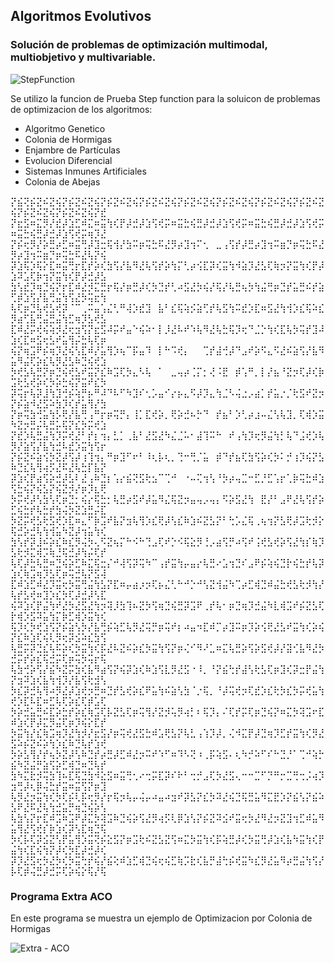 ## Algoritmos Evolutivos
### Solución de problemas de optimización multimodal, multiobjetivo y multivariable.

![StepFunction](https://user-images.githubusercontent.com/92269511/235036896-a5e4cef1-0320-4f76-a1cc-4f6ffa0c0021.png)

Se utilizo la funcion de Prueba Step function para la soluicon de problemas de optimizacion de los algoritmos:
- Algoritmo Genetico
- Colonia de Hormigas
- Enjambre de Partículas
- Evolucion Diferencial
- Sistemas Inmunes Artificiales
- Colonia de Abejas

⡝⣮⢝⡮⣝⠮⣝⢮⡝⡮⣝⠮⣝⢮⡝⡮⣝⠮⣝⢮⡝⡮⣝⠮⣝⢮⡝⡮⣝⠮⣝⢮⡝⡮⣝⠮⣝⢮⡝⡮⣝⠮⣝⢮⡝⡮⣝⠮⣝⢮⡝⡮⣝⠮⣝⢮⡝⡮⣝⠮⣝⢮⡝⣞
⡝⣖⣫⠶⣍⡻⡜⣞⡼⣱⣋⠾⣍⠶⣭⢳⢎⡟⡼⣚⡼⣱⢫⢞⡭⠶⣭⣓⢮⣛⡼⣚⡼⣱⢫⢞⡭⠶⣭⣓⢮⣛⡼⣚⡼⣱⢫⢞⡭⠶⣭⣓⢮⣛⡼⣚⡼⣱⢫⢞⡭⢶⡹⣜
⡝⡮⢖⡻⡜⡵⣛⡴⣋⠶⣭⢛⡼⣹⣒⢯⢺⡜⣳⠭⡶⢭⣓⠯⣜⡻⡴⣹⢲⠍⢂⠀⣀⢠⢫⡞⡼⣛⡴⣹⢲⠭⣶⡙⡶⢭⣓⠯⣜⡻⡴⣹⢲⠭⣶⡙⡶⢭⣓⠯⣜⢧⡝⢮
⡽⣱⢯⡱⢯⡕⣏⠶⣭⢛⡖⣏⡞⡵⢎⣳⢫⡜⣧⠻⣜⢧⢫⡞⡵⢳⡍⢃⡴⢪⣏⡽⢎⣭⢳⠺⣵⡹⣜⣣⢏⢷⡲⡝⣭⢳⢎⡟⡼⣱⠽⣡⢏⡷⢲⡝⣭⢳⢎⡟⡼⣚⡼⣣
⣳⢣⣞⡹⢶⣙⢮⡝⡖⣏⠾⣜⡺⣍⣛⡖⢯⡜⡶⣛⡼⢎⡳⣙⡞⢃⠴⣫⣜⡳⢮⡜⢯⡜⢧⣛⢦⡳⢳⣬⢛⡶⣙⡞⣥⣛⠮⡞⣵⢋⡾⣱⢫⡜⣧⢛⣬⢳⢫⣜⡳⢭⣖⢳
⢧⢏⡶⣙⢧⢞⣣⢞⡽⠈⠉⢀⠭⣤⢡⣌⢃⠛⢼⡱⣞⣹⠀⣧⠃⣎⢯⢵⡪⣵⢋⡞⢧⣫⢳⠭⣞⡱⣏⠶⣫⣜⢳⢺⡱⣎⢯⠵⣎⡻⣴⢋⣧⢛⣬⣛⣬⢳⣋⢶⡹⣣⢞⣣
⣏⠾⣜⡭⢞⢮⢵⡺⣜⢖⣲⢫⡝⣖⣫⠼⡭⠞⣤⠑⢮⠵⠂⡇⡸⣜⠧⠞⠱⢧⠻⣜⢧⣓⢯⡹⢖⠙⣈⡑⢳⢎⣏⢧⡳⢭⡞⣹⠼⣱⢎⣏⠶⣫⢖⣣⠞⣥⢻⡬⣓⢧⢏⡶
⢮⡝⢶⣩⠟⡮⢶⡹⣜⢮⢣⣏⠾⡜⣥⢻⡱⢦⠉⡯⣤⠹⠀⡇⠓⠩⢞⡄⠀⠀⢉⡞⣼⢚⡼⠙⣠⠞⡵⠫⣄⠫⣜⠮⣵⢫⡜⣧⠻⣥⠻⣬⢏⡵⣎⢧⡻⣜⣣⠷⣙⢮⢞⣱
⡳⢞⣣⢧⣛⡝⡶⣙⢮⢞⣣⠞⣭⡝⣎⠷⣩⢏⡳⣄⠣⢧⠀⠁⠀⣀⢤⡴⢈⡍⡂⢜⠨⣟⠀⡾⢡⠛⡀⡇⡜⣦⠘⣝⡲⢏⡼⢎⡷⣩⢗⣣⢞⡵⢎⡳⡵⣓⢮⡝⣭⠞⣎⡳
⡽⢭⡖⢧⡽⣸⢳⣹⢚⡮⢵⡛⡦⠛⠼⠙⠧⠋⠳⣹⠎⢂⡡⣤⠊⡔⡦⣄⠫⡼⡹⣄⢳⣈⠣⢬⣐⡠⣴⡁⡞⣥⡐⡈⢗⣫⠞⣝⡲⡝⡮⣵⠺⣜⣫⠵⣳⡹⢎⡞⣥⢻⡜⣳
⡝⡶⢭⣳⢚⣥⢳⡣⢟⡜⣧⢛⢠⠛⡖⡶⢭⡛⡄⢸⡁⣏⢞⡵⡀⢟⡵⣚⠦⡓⠙⠀⡞⣦⠃⡱⢃⡴⣰⠤⣌⢣⢧⣹⡀⢏⢾⡱⣭⠳⣝⡲⣛⡬⢧⣛⡥⢯⡝⣎⡳⡭⢞⣱
⡝⣞⡱⢧⣛⣬⢳⡹⡭⢞⣜⠃⡞⡆⢲⡄⣃⡁⢀⣧⠃⣜⣫⣜⠳⣌⣈⠥⠂⣼⢹⠭⠓⠀⠞⢠⢳⡹⢖⡻⣬⢳⡃⢧⠙⣨⢞⡱⢧⡻⡜⣵⢫⡜⣧⢳⣚⠧⣞⡱⣭⢳⢫⡖
⡝⡮⣝⠮⣵⢪⡳⣝⡼⢫⡼⢰⢹⢲⡄⠛⡶⣹⠋⠖⠃⠸⢆⡧⢆⡀⢙⠒⢛⡈⣥⠀⡾⠙⡞⣦⢏⣳⢫⡵⢎⡳⠅⡚⢰⡹⢮⡝⣣⠷⣙⣎⢧⢻⢴⡫⣜⠯⣜⢧⣓⡏⣧⡝
⡽⣱⢎⡟⣴⢫⡵⣚⡼⣣⠇⣜⢠⠷⣙⡆⢡⡔⣮⢝⣫⢗⣢⠉⢉⠚⠀⠐⠤⢍⢲⢣⠘⡳⡴⢤⣉⠒⣋⡘⣋⢡⡖⢁⡷⢭⣓⠾⣱⢫⣓⢮⡝⢮⣣⡝⢮⣝⡺⡜⡶⡹⣆⢟
⡳⡭⢞⡼⢣⣳⢣⢏⡶⣙⡂⢮⡔⢯⣓⡂⢧⣛⡴⣫⠞⡼⣥⠻⣌⢯⣝⡲⣤⢤⡠⢤⡄⠫⡵⣫⣜⢳⠀⣟⡜⠃⣠⠟⣜⢧⢫⡞⡵⣋⢮⣓⡞⢧⣓⡞⣳⢬⡳⣝⣱⣛⡬⣏
⡳⣝⡭⢞⣣⢗⣫⢞⡱⣏⠶⣄⠋⡷⣩⠞⣧⡝⣲⢧⢻⡱⣎⢟⡼⢣⣎⠷⣱⠮⣝⣣⡝⠃⢓⡡⣌⢯⢀⢦⢲⡝⣣⢟⡼⣩⢗⡺⡕⢯⣚⡵⣚⢧⢳⢺⣥⠳⣝⡼⢲⣥⢳⢎
⣳⢣⡞⡽⣸⠮⡵⣎⠷⣎⡻⢬⡳⢄⠫⣝⢦⡍⠓⠪⠓⢙⣠⢏⠞⡑⠪⢯⣕⡻⢘⡠⣴⢫⡛⠴⢫⠞⢨⢞⣣⢞⡵⢫⣜⢳⡎⢷⡹⣣⢗⡺⣍⢾⡩⢷⣘⢯⣚⡼⢳⡬⢏⡞
⢧⢏⡼⣓⢧⣛⠶⣙⢮⡵⣋⠷⣍⢯⣒⡌⠚⢼⢫⡽⢭⠳⠉⢠⡞⣭⢳⡤⣤⡔⢧⣛⠔⣡⢲⣙⠎⣠⠟⡮⢵⢮⣙⡗⢮⣓⡞⢧⡽⣱⢎⢷⣩⢶⡹⣣⢏⡶⢭⣚⢧⡝⣫⢼
⣏⠾⣱⣋⠾⣜⡹⣭⢖⡳⣭⢛⣬⢳⣣⡝⣏⠶⡤⣴⡰⡲⢏⡦⣌⢃⠓⠚⡑⠚⢣⣝⢺⣬⠳⢉⡴⣋⢾⣙⠾⣬⣓⢞⣣⢗⡺⢳⡜⢧⡞⣣⢞⠶⣹⡱⣎⡳⢏⡼⣚⡼⢣⣏
⢮⠽⣱⢎⡟⣬⢳⠞⣜⡳⣜⣫⣜⢳⡲⢽⡸⣳⢹⠦⣝⡳⢫⢶⣙⢮⣛⡽⣩⠟⢀⡞⢧⠂⡶⣙⢶⡹⣚⣬⠳⣇⢾⣩⠞⡮⣝⣣⢏⡗⢾⡱⣫⠽⣥⢳⡍⡷⣋⢾⡱⣭⢳⢎
⢯⡹⢎⡳⢞⣱⢫⡝⡮⣵⢣⡳⡜⣧⢛⡮⢵⣋⢧⡻⣜⢭⡛⡶⢭⠞⡆⠴⣤⠲⣏⠾⡉⡴⣹⠭⡶⡹⡵⢪⢟⣜⣣⠞⣭⢳⢎⡵⢮⡝⣎⠷⣱⢏⢮⢇⡻⢖⡽⣪⠵⣎⣳⢫
⢧⣛⡭⡽⣙⣎⢧⠯⡵⢎⡳⣭⢳⢎⡯⣜⠧⣝⠮⡵⣎⡳⣭⢳⢫⡝⡶⢌⠊⠻⠜⣁⠶⣍⢧⣛⡵⢫⡵⣫⢞⡼⡜⣽⢊⣧⠻⣜⡳⣚⡭⡞⡵⣎⢯⣚⡭⢏⡶⢭⡳⢭⡖⢯
⢧⣳⢚⡵⢫⡜⣮⠳⣝⡭⣳⢎⣧⠻⣴⢫⡝⢮⡽⣱⢎⠷⣱⢫⣇⡻⣜⣫⠐⠸⡀⠘⡝⣮⢓⡞⣼⢣⢗⣣⢏⡶⣹⢎⡽⣒⡟⣬⢳⡝⣲⠽⣱⢎⣧⢳⢺⡹⡜⣧⢫⢗⣺⢣
⡳⣎⡽⣚⢧⢻⠴⡻⣜⡼⣱⢞⡲⣛⠶⣙⡞⣣⢞⡵⣎⠟⣥⢳⠮⣵⢣⣳⠈⡐⢯⡀⠘⡼⢭⢞⡲⢏⣞⡱⣎⢗⡳⣎⡳⡭⢞⣥⢳⢞⡱⣏⠧⣏⠶⣋⢧⢏⡵⣎⢏⡾⣡⢏
⡳⡵⣚⣥⣛⠮⣏⡵⣓⡞⡵⣎⢷⣩⢏⡧⣝⣣⢏⡶⢭⢻⡜⣝⡺⢥⡻⢴⡃⠆⢯⡹⡄⠌⢏⡞⡭⢏⡶⣙⢮⡝⠶⣍⡳⢽⣩⠖⣏⠾⣱⢎⡟⡼⣍⡻⣬⢏⡶⡹⢮⡕⣏⡞
⡳⣭⢳⡜⣎⢷⣩⢶⡹⣜⢳⡺⡜⣖⣫⡜⡶⢭⢞⣜⣫⣓⠾⣡⢟⣣⡝⢧⣃⢠⢱⡹⡼⡀⢌⠺⣍⡟⡼⣙⢶⡹⣋⡞⣭⢳⢎⡻⣜⣫⠵⡮⣝⠮⡵⢳⡱⣎⠷⣙⢧⡞⣱⢞
⡳⡵⣣⢻⡜⡞⢦⡳⣝⡼⢣⠷⣙⡞⡴⣛⡼⣋⠾⣜⡲⠭⠞⠱⠋⠶⠹⠣⢝⠰⢀⡯⢵⣫⠄⢆⠳⡚⠵⠋⠎⠓⣙⡘⠁⢉⠚⢵⡓⣮⠳⣝⣬⡛⣵⢫⡵⣋⢾⣙⠶⣙⢧⡞
⣳⠳⣍⣗⡺⢭⣳⢹⠦⣏⢯⣙⣳⠺⣕⣫⠶⣭⢛⢂⠔⢒⡭⣏⡽⠎⠗⠃⢒⡚⣠⢏⡳⣜⣫⢄⠒⠒⣉⠋⡙⠛⡒⣉⢛⢒⡨⢴⡹⣲⢛⡼⢆⡿⢬⣓⡞⣭⠶⣭⢫⡝⡶⣹
⢧⡻⣜⡲⣭⢳⢎⡳⢏⡮⢇⡯⢖⡻⡜⡖⢯⡲⢧⡤⢬⡤⠴⣤⠴⣲⠞⡽⣣⡝⣎⡳⠽⣜⢮⣙⢯⣛⣥⠻⣍⣟⡱⡝⣮⢣⡝⣮⠵⣣⠟⣜⠯⣜⢧⢳⣚⣥⡛⢶⣙⢮⡵⢣
⢧⣳⢣⡝⡖⣏⠾⣩⠷⣩⠟⡼⣍⡳⢽⣩⠷⣙⢮⡵⢫⣜⡻⢴⡫⢇⡿⣱⢣⡝⡮⣝⠽⣪⠞⣭⢖⡳⣜⠻⣜⡲⣝⣹⢲⣋⠾⣥⠻⣥⢻⣜⢫⢞⡎⡷⣱⢎⡽⢣⣏⢶⣙⢯
⡳⢎⡧⢏⡽⣪⣝⢣⡟⣥⢻⡱⣭⢝⡮⣕⣫⡝⡶⣩⢗⠮⣝⣣⣝⢫⠶⣍⡳⣭⢳⢎⡯⢵⣛⡼⢎⡳⣭⢛⡼⣱⢎⣧⠳⣭⢳⢎⡟⣬⢳⢎⣏⢮⢳⡝⡼⢎⡳⣏⡼⣚⡼⢎
⡽⡹⣜⣫⢖⡳⣜⡳⢎⡳⣭⢓⡞⢮⡜⣮⢕⠾⣱⣋⢾⣙⢮⢖⢮⣋⢷⡩⣗⢎⣧⡛⣼⢓⡮⢞⣭⠳⣎⡻⣜⣥⠻⡴⣛⣬⢳⢫⡜⡧⢏⡾⢬⣛⡼⣚⡭⢏⡵⢮⡕⢯⡜⢯

### Programa Extra ACO
En este programa se muestra un ejemplo de Optimizacion por Colonia de Hormigas

![Extra - ACO](https://user-images.githubusercontent.com/92269511/235329591-63610996-076b-401f-9f8f-03c457aca95c.png)
